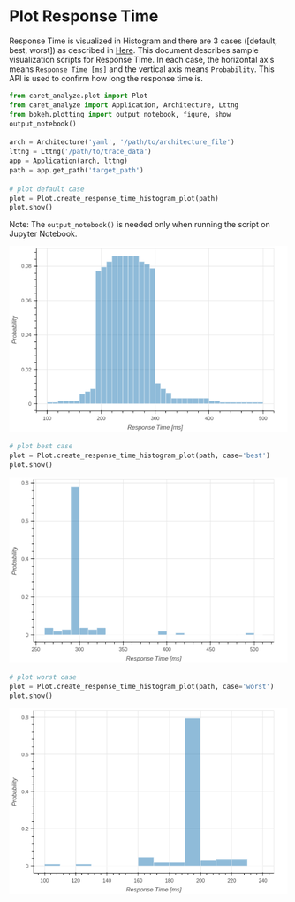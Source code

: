 # Plot Response Time

Response Time is visualized in Histogram and there are 3 cases ([default, best, worst]) as described in [Here](../../faq/index.md#how-response-time-is-calculated).
This document describes sample visualization scripts for Response TIme.
In each case, the horizontal axis means `Response Time [ms]` and the vertical axis means `Probability`.
This API is used to confirm how long the response time is. 

```python
from caret_analyze.plot import Plot
from caret_analyze import Application, Architecture, Lttng
from bokeh.plotting import output_notebook, figure, show
output_notebook()

arch = Architecture('yaml', '/path/to/architecture_file')
lttng = Lttng('/path/to/trace_data')
app = Application(arch, lttng)
path = app.get_path('target_path')

# plot default case
plot = Plot.create_response_time_histogram_plot(path)
plot.show()
```
Note: The `output_notebook()` is needed only when running the script on Jupyter Notebook.

![response_time_default_histogram](../../imgs/response_time_default_histogram.png)

```python
# plot best case
plot = Plot.create_response_time_histogram_plot(path, case='best')
plot.show()
```

![response_time_best_histogram](../../imgs/response_time_best_histogram.png)

```python
# plot worst case
plot = Plot.create_response_time_histogram_plot(path, case='worst')
plot.show()
```

![response_time_worst_histogram](../../imgs/response_time_worst_histogram.png)

